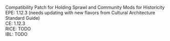 Compatibility Patch for Holding Sprawl and Community Mods for Historicity  
EPE: 1.12.3 (needs updating with new flavors from Cultural Architecture Standard Guide)  
CE: 1.12.3  
RICE: TODO  
IBL: TODO

